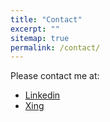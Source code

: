 ```yaml
---
title: "Contact"
excerpt: ""
sitemap: true
permalink: /contact/
---
```


Please contact me at:

* [Linkedin](https://www.linkedin.com/in/babar-k-698b6679/)
* [Xing](https://www.xing.com/profile/Babar_Khan8/cv)


<script type="text/javascript">
  var GOOG_FIXURL_LANG = 'en';
  var GOOG_FIXURL_SITE = '{{ site.url }}'
</script>
<script type="text/javascript"
  src="//linkhelp.clients.google.com/tbproxy/lh/wm/fixurl.js">
</script>

